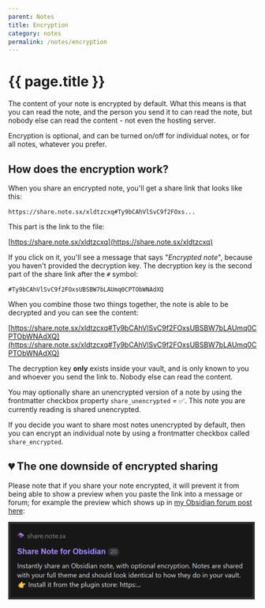 ```yaml
---
parent: Notes
title: Encryption
category: notes
permalink: /notes/encryption
---
```

# {{ page.title }}

The content of your note is encrypted by default. What this means is that you can read the note, and the person you send it to can read the note, but nobody else can read the content - not even the hosting server.

Encryption is optional, and can be turned on/off for individual notes, or for all notes, whatever you prefer.

## How does the encryption work?

When you share an encrypted note, you'll get a share link that looks like this:

```
https://share.note.sx/xldtzcxq#Ty9bCAhVlSvC9f2FOxs...
```

This part is the link to the file:

[https://share.note.sx/xldtzcxq](https://share.note.sx/xldtzcxq)

If you click on it, you'll see a message that says "*Encrypted note*", because you haven't provided the decryption key.
The decryption key is the second part of the share link after the `#` symbol:

```
#Ty9bCAhVlSvC9f2FOxsUBSBW7bLAUmq0CPTObWNAdXQ
```

When you combine those two things together, the note is able to be decrypted and you can see the content:

[https://share.note.sx/xldtzcxq#Ty9bCAhVlSvC9f2FOxsUBSBW7bLAUmq0CPTObWNAdXQ](https://share.note.sx/xldtzcxq#Ty9bCAhVlSvC9f2FOxsUBSBW7bLAUmq0CPTObWNAdXQ)

The decryption key **only** exists inside your vault, and is only known to you and whoever you send the link to. Nobody else can read the content.

You may optionally share an unencrypted version of a note by using the frontmatter checkbox property `share_unencrypted` = ✅. This note you are currently reading is shared unencrypted.

If you decide you want to share most notes unencrypted by default, then you can encrypt an individual note by using a frontmatter checkbox called `share_encrypted`.

## 💔 The one downside of encrypted sharing

Please note that if you share your note encrypted, it will prevent it from being able to show a preview when you paste the link into a message or forum; for example the preview which shows up in [my Obsidian forum post here](https://forum.obsidian.md/t/42788):

<img src="note-preview.png" width="500">
